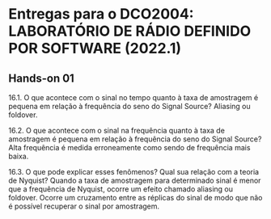 # Entregas para o DCO2004: LABORATÓRIO DE RÁDIO DEFINIDO POR SOFTWARE (2022.1)
## Hands-on 01
16.1. O que acontece com o sinal no tempo quanto à taxa de amostragem é pequena em relação à frequência do seno do Signal Source?
Aliasing ou foldover.

16.2. O que acontece com o sinal na frequência quanto à taxa de amostragem é pequena em relação à frequência do seno do Signal Source?
Alta frequência é medida erroneamente como sendo de frequência mais baixa.

16.3. O que pode explicar esses fenômenos? Qual sua relação com a teoria de Nyquist?
Quando a taxa de amostragem para determinado sinal é menor que a frequência de Nyquist, ocorre um efeito chamado aliasing ou foldover. Ocorre um cruzamento entre as réplicas do sinal de modo que não é possível recuperar o sinal por amostragem.

